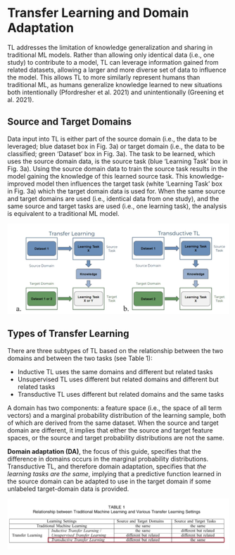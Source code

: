 # Transfer Learning and Domain Adaptation

TL addresses the limitation of knowledge generalization and sharing in traditional ML models. Rather than allowing only identical data (i.e., one study) to contribute to a model, TL can leverage information gained from related datasets, allowing a larger and more diverse set of data to influence the model. This allows TL to more similarly represent humans than traditional ML, as humans generalize knowledge learned to new situations both intentionally (Pfordresher et al. 2021) and unintentionally (Greening et al. 2021). 

## Source and Target Domains
Data input into TL is either part of the source domain (i.e., the data to be leveraged; blue dataset box in Fig. 3a) or target domain (i.e., the data to be classified; green ‘Dataset’ box in Fig. 3a). The task to be learned, which uses the source domain data, is the source task (blue ‘Learning Task’ box in Fig. 3a). Using the source domain data to train the source task results in the model gaining the knowledge of this learned source task. This knowledge-improved model then influences the target task (white ‘Learning Task’ box in Fig. 3a) which the target domain data is used for. When the same source and target domains are used (i.e., identical data from one study), and the same source and target tasks are used (i.e., one learning task), the analysis is equivalent to a traditional ML model. 

![Transfer and Transductive Learning](images/TLs.JPG)

## Types of Transfer Learning
There are three subtypes of TL based on the relationship between the two domains and between the two tasks (see Table 1): 
- Inductive TL uses the same domains and different but related tasks
- Unsupervised TL uses different but related domains and different but related tasks
- Transductive TL uses different but related domains and the same tasks 

A domain has two components: a feature space (i.e., the space of all term vectors) and a marginal probability distribution of the learning sample, both of which are derived from the same dataset. When the source and target domain are different, it implies that either the source and target feature spaces, or the source and target probability distributions are not the same. 

**Domain adaptation (DA)**, the focus of this guide, specifies that the difference in domains occurs in the marginal probability distributions. Transductive TL, and therefore domain adaptation, specifies that *the learning tasks are the same*, implying that a predictive function learned in the source domain can be adapted to use in the target domain if some unlabeled target-domain data is provided. 

![Transfer Learning Breakdown](images/TLtable.JPG)